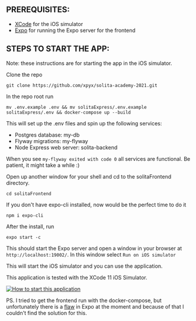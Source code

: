 ## PREREQUISITES:

- [XCode](https://developer.apple.com/xcode/) for the iOS simulator
- [Expo](https://github.com/expo/expo-cli) for running the Expo server for the frontend

## STEPS TO START THE APP:

Note: these instructions are for starting the app in the iOS simulator.

Clone the repo

    git clone https://github.com/xpyx/solita-academy-2021.git

In the repo root run 

    mv .env.example .env && mv solitaExpress/.env.example solitaExpress/.env && docker-compose up --build

This will set up the .env files and spin up the following services:

- Postgres database: my-db
- Flyway migrations: my-flyway
- Node Express web server: solita-backend

When you see `my-flyway exited with code 0` all services are functional. Be patient, it might take a while :)

Open up another window for your shell and cd to the solitaFrontend directory.

    cd solitaFrontend
    
If you don't have expo-cli installed, now would be the perfect time to do it

    npm i expo-cli

After the install, run
    
    expo start -c

This should start the Expo server and open a window in your browser at `http://localhost:19002/`. In this window select `Run on iOS simulator`

This will start the iOS simulator and you can use the application.

This application is tested with the XCode 11 iOS Simulator.

[![How to start this application](http://img.youtube.com/vi/qkDK1kZ4PvY/0.jpg)](https://www.youtube.com/watch?v=qkDK1kZ4PvY
 "Solita Dev Academy 2021 programming assignment")

PS. I tried to get the frontend run with the docker-compose, but unfortunately there is a [flaw](https://github.com/expo/expo-cli/issues/866) in Expo at the moment and because of that I couldn't find the solution for this.
